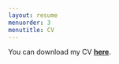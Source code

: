 ```yaml
---
layout: resume
menuorder: 3
menutitle: CV
---
```



You can download my CV <a href="https://sungjuwu.github.io/CV_sungjuwu.pdf" target="_blank"><b>here</b></a>.

<object data="https://sungjuwu.github.io/CV_sungjuwu.pdf" width="1200" height="1200" type='application/pdf'></object>
